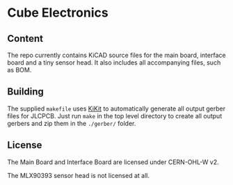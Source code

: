 # Cube Electronics

## Content

The repo currently contains KiCAD source files for the main board, interface board and a tiny sensor head.
It also includes all accompanying files, such as BOM.

## Building

The supplied `makefile` uses [KiKit](https://github.com/yaqwsx/KiKit) to automatically generate all output gerber files for JLCPCB.
Just run `make` in the top level directory to create all output gerbers and zip them in the `./gerber/` folder.

## License

The Main Board and Interface Board are licensed under CERN-OHL-W v2.

The MLX90393 sensor head is not licensed at all.
